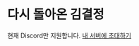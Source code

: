 # 다시 돌아온 김결정

현재 Discord만 지원합니다. [내 서버에 초대하기](https://discord.com/api/oauth2/authorize?client_id=1197063791846883390&permissions=2048&scope=bot)
